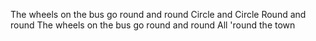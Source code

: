 The wheels on the bus go round and round
Circle and Circle
Round and round
The wheels on the bus go round and round
All 'round the town